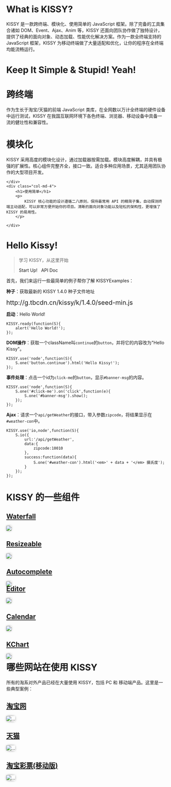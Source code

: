 

<div class="text-center" id="show-off">
<!--首焦图片-->
</div>

<p></p>

# What is KISSY?

KISSY 是一款跨终端、模块化、使用简单的 JavaScript 框架。除了完备的工具集合诸如 DOM、Event、Ajax、Anim 等，KISSY 还面向团队协作做了独特设计，提供了经典的面向对象、动态加载、性能优化解决方案。作为一款全终端支持的 JavaScript 框架，KISSY 为移动终端做了大量适配和优化，让你的程序在全终端均能流畅运行。

# Keep It Simple & Stupid! Yeah!

<div class="row-fluid">
	<div class="col-md-4">
		<h1>跨终端</h1>
		<p>
			作为生长于淘宝/天猫的前端 JavaScript 类库，在全网数以万计全终端的硬件设备中运行测试，KISSY 在我国互联网环境下各色终端、浏览器、移动设备中具备一流的健壮性和兼容性。
		</p>
	</div>
	<div class="col-md-4">
		<h1>模块化</h1>
		<p>
			KISSY 采用高度的模块化设计，通过加载器按需加载。模块高度解耦，并具有极强的扩展性。核心组件完整齐全，接口一致。适合多种应用场景，尤其适用团队协作的大型项目开发。
		</p>
	
	</div>
	<div class="col-md-4">
		<h1>使用简单</h1>
		<p>
			KISSY 核心功能的设计遵循二八原则，保持最常用 API 的精简子集，自动探测终端主动适配，可以非常方便开始你的项目。清晰的面向对象功能以及轻松的架构性，更增强了 KISSY 的易用性。
		</p>
	
	</div>
</div>

# Hello Kissy!

> 学习 KISSY，从这里开始 
> 
> <a class="btn btn-primary btn-lg">Start Up!</a> &nbsp;
> <a class="btn btn-info btn-lg">API Doc</a>

首先，我们来运行一些最简单的例子帮你了解 KISSY<span class="badge">Examples</span>：

**种子**：获取最新的 KISSY 1.4.0 种子文件地址

<div class="alert alert-info">
	<div style="font-size:20px;">http://g.tbcdn.cn/kissy/k/1.4.0/seed-min.js</div>
</div>

**启动**：Hello World!

	KISSY.ready(function(S){
		alert('Hello World!');
	});

**DOM操作**：获取一个className叫`continue`的`button`，并将它的内容改为"Hello Kissy"。

	KISSY.use('node',function(S){
		S.one('button.continue').html('Hello Kissy!');
	});

**事件处理**：点击一个id为`click-me`的`button`，显示`#banner-msg`的内容。

	KISSY.use('node',function(S){
		S.one('#click-me').on('click',function(e){
			S.one('#banner-msg').show();
		});
	});

**Ajax**：请求一个`api/getWeather`的接口，带入参数`zipcode`，将结果显示在`#weather-con`中。

	KISSY.use('io,node',function(S){
		S.io({
			url:'/api/getWeather',
			data:{
				zipcode:10010
			},
			success:function(data){
				S.one('#weather-con').html('<em>' + data + '</em> 摄氏度');
			}
		});
	});

# KISSY 的一些组件

<style>
.img-rounded{
	box-shadow:0 0 8px -3px black;
}
.index-box {
	height:200px;
}
</style>

<div class="row-fluid index-box">
	<div class="col-md-4">
		<div class="caption text-center">
			<h2><a href="#">Waterfall</a></h2>
		</div>
		<img src="http://gtms03.alicdn.com/tps/i3/T1iH9AFiVcXXcKO_TS-300-186.png" class="img-rounded img-responsive">
	</div>
	<div class="col-md-4">
		<div class="caption text-center">
			<h2><a href="">Resizeable</a></h2>
		</div>
		<img src="http://gtms04.alicdn.com/tps/i4/T109qzFXdbXXX_yTTS-300-185.png" class="img-rounded img-responsive">
	</div>
	<div class="col-md-4">
		<div class="caption text-center">
			<h2><a href="http://gallery.kissyui.com/autocomplete/1.2/guide/index.html">Autocomplete</a></h2>
		</div>
		<img src="http://gtms01.alicdn.com/tps/i1/T1YhiwFjFgXXX_yTTS-300-185.png" class="img-rounded img-responsive">
	</div>
</div>
<div class="row-fluid index-box">
	<div class="col-md-4">
		<div class="caption text-center">
			<h2><a href="">Editor</a></h2>
		</div>
		<img src="http://gtms02.alicdn.com/tps/i2/T1fn1AFnpbXXX_yTTS-300-185.png" class="img-rounded img-responsive">
	</div>
	<div class="col-md-4">
		<div class="caption text-center">
			<h2><a href="">Calendar</a></h2>
		</div>
		<img src="http://gtms03.alicdn.com/tps/i3/T1SJqBFX4bXXcKO_TS-300-186.png" class="img-rounded img-responsive">
	</div>
	<div class="col-md-4">
		<div class="caption text-center">
			<h2><a href="http://gallery.kissyui.com/kcharts/1.1/guide/index.html">KChart</a></h2>
		</div>
		<img src="http://gtms04.alicdn.com/tps/i4/T1tG5zFlleXXX_yTTS-300-185.png" class="img-rounded img-responsive">
	</div>
</div>

# 哪些网站在使用 KISSY

所有的淘系对外产品已经在大量使用 KISSY，包括 PC 和 移动端产品。这里是一些典型案例：

<div class="row-fluid index-box">
	<div class="col-md-4">
		<div class="caption text-center">
			<h2><a href="http://www.taobao.com">淘宝网</a></h2>
		</div>
		<img src="http://gtms02.alicdn.com/tps/i2/T1tHOyFdxeXXX_yTTS-300-185.png" alt="..." class="img-rounded img-responsive">
	</div>
	<div class="col-md-4">
		<div class="caption text-center">
			<h2><a href="http://www.tmall.com">天猫</a></h2>
		</div>
		<img src="http://gtms03.alicdn.com/tps/i3/T1.huyFdhfXXX_yTTS-300-185.png" alt="..." class="img-rounded img-responsive">
	</div>
	<div class="col-md-4">
		<div class="caption text-center">
			<h2><a href="http://caipiao.m.taobao.com/lottery/h5/app.html?mode=web#viewpath=index%2Fa.html">淘宝彩票(移动版)</a></h2>
		</div>
		<img src="http://gtms04.alicdn.com/tps/i4/T1gD9xFedfXXcKO_TS-300-186.png" alt="..." class="img-rounded img-responsive">
	</div>
</div>


